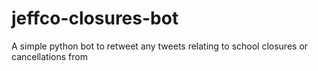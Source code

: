 # jeffco-closures-bot

A simple python bot to retweet any tweets relating to school closures or cancellations from
